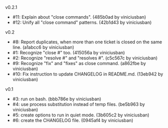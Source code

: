 v0.2.1
  - #11: Explain about "close commands". (485b0ad by viniciusban)
  - #12: Unify all "close command" patterns. (42b1d43 by viniciusban)

v0.2
  - #8: Report duplicates, when more than one ticket is closed on the same line. (a1abcc6 by viniciusban)
  - #1: Recognize "close #" too. (415056a by viniciusban)
  - #2: Recognize "resolve #" and "resolves #". (c5c567c by viniciusban)
  - #9: Recognize "fix" and "fixes" as close command. (a862fbe by viniciusban)
  - #10: Fix instruction to update CHANGELOG in README.md. (13eb942 by viniciusban)

v0.1
  - #3: run on bash. (bbb786e by viniciusban)
  - #4: use process substitution instead of temp files. (be5b963 by viniciusban)
  - #5: create options to run in quiet mode. (3b605c2 by viniciusban)
  - #6: create the CHANGELOG file. (0945af4 by viniciusban)
